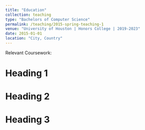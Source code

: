 ```yaml
---
title: "Education"
collection: teaching
type: "Bachelors of Computer Science"
permalink: /teaching/2015-spring-teaching-1
venue: "University of Houston | Honors College | 2019-2023"
date: 2015-01-01
location: "City, Country"
---
```


Relevant Coursework:

Heading 1
======

Heading 2
======

Heading 3
======
